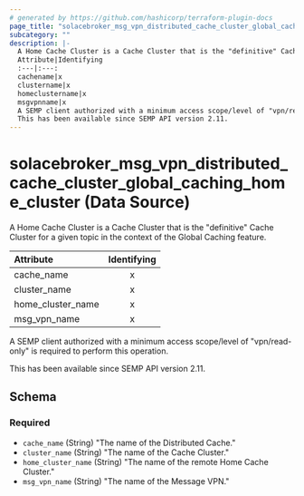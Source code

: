 ```yaml
---
# generated by https://github.com/hashicorp/terraform-plugin-docs
page_title: "solacebroker_msg_vpn_distributed_cache_cluster_global_caching_home_cluster Data Source - solacebroker"
subcategory: ""
description: |-
  A Home Cache Cluster is a Cache Cluster that is the "definitive" Cache Cluster for a given topic in the context of the Global Caching feature.
  Attribute|Identifying
  :---|:---:
  cachename|x
  clustername|x
  homeclustername|x
  msgvpnname|x
  A SEMP client authorized with a minimum access scope/level of "vpn/read-only" is required to perform this operation.
  This has been available since SEMP API version 2.11.
---
```


# solacebroker_msg_vpn_distributed_cache_cluster_global_caching_home_cluster (Data Source)

A Home Cache Cluster is a Cache Cluster that is the "definitive" Cache Cluster for a given topic in the context of the Global Caching feature.


Attribute|Identifying
:---|:---:
cache_name|x
cluster_name|x
home_cluster_name|x
msg_vpn_name|x



A SEMP client authorized with a minimum access scope/level of "vpn/read-only" is required to perform this operation.

This has been available since SEMP API version 2.11.



<!-- schema generated by tfplugindocs -->
## Schema

### Required

- `cache_name` (String) "The name of the Distributed Cache."
- `cluster_name` (String) "The name of the Cache Cluster."
- `home_cluster_name` (String) "The name of the remote Home Cache Cluster."
- `msg_vpn_name` (String) "The name of the Message VPN."
